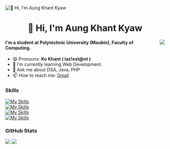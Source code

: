 ![👋 Hi, I'm Aung Khant Kyaw](https://user-images.githubusercontent.com/10498744/210012254-234538ff-d198-48aa-8964-37e6fd45d227.gif)

<div id="toc">
  <ul align="center" style="list-style: none">
    <summary>
      <h1>
        👋 Hi, I'm Aung Khant Kyaw
      </h1>
    </summary>
  </ul>
</div>

<a>
  <img src="https://github-readme-stats.vercel.app/api?username=aung-khantkyaw&theme=react" align="right" />
</a>

#### I'm a student at Polytechnic University (Maubin), Faculty of Computing.
- 😄 Pronouns: **Ko Khant ( laz!est@nt )** 
- 🌱 I’m currently learning Web Development. 
- 💬 Ask me about DSA, Java, PHP 
- 📫 How to reach me: [Gmail](aungkhantkyaw.info@gmail.com)

 **<h3 align="left">Skills</h3>**
[![My Skills](https://skillicons.dev/icons?i=prisma,mysql,sqlite,postgres)](https://skillicons.dev) </br>
[![My Skills](https://skillicons.dev/icons?i=html,css,bootstrap,tailwind)](https://skillicons.dev) </br>
[![My Skills](https://skillicons.dev/icons?i=js,ts,nodejs,express,react,next)](https://skillicons.dev) </br>
[![My Skills](https://skillicons.dev/icons?i=cpp,cs,dotnet,java,php,laravel)](https://skillicons.dev) </br>

 **<h3 align="left">GitHub Stats</h3>**
![](http://github-profile-summary-cards.vercel.app/api/cards/profile-details?username=aung-khantkyaw&theme=react)
![](https://github-readme-streak-stats.herokuapp.com/?user=aung-khantkyaw&theme=react)
